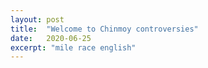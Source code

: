 ```yaml
---
layout: post
title:  "Welcome to Chinmoy controversies"
date:   2020-06-25
excerpt: "mile race english"
---
```

